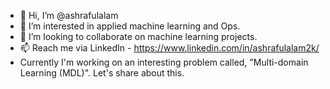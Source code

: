 - 👋 Hi, I’m @ashrafulalam
- 👀 I’m interested in applied machine learning and Ops. 
- 💞️ I’m looking to collaborate on machine learning projects.
- 📫 Reach me via LinkedIn - https://www.linkedin.com/in/ashrafulalam2k/ 
- Currently I'm working on an interesting problem called, "Multi-domain Learning (MDL)". Let's share about this.

<!---
ashraful-alam2k/ashraful-alam2k is a ✨ special ✨ repository because its `README.md` (this file) appears on your GitHub profile.
You can click the Preview link to take a look at your changes.
--->
